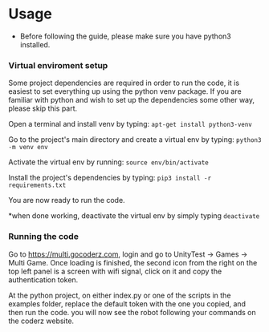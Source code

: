 

# Usage
* Before following the guide, please make sure you have python3 installed.


### Virtual enviroment setup

Some project dependencies are required in order to run the code, it is easiest to set everything up using the python venv package.
If you are familiar with python and wish to set up the dependencies some other way, please skip this part.

Open a terminal and install venv by typing: `apt-get install python3-venv`

Go to the project's main directory and create a virtual env by typing: `python3 -m venv env`

Activate the virtual env by running: `source env/bin/activate`

Install the project's dependencies by typing: `pip3 install -r requirements.txt`

You are now ready to run the code.

*when done working, deactivate the virtual env by simply typing `deactivate`


### Running the code

Go to https://multi.gocoderz.com, login and go to UnityTest -> Games -> Multi Game. 
Once loading is finished, the second icon from the right on the top left panel is a screen with wifi signal, click on it and copy the authentication token.

At the python project, on either index.py or one of the scripts in the examples folder, replace the default token with the one you copied, and then run the code. you will now see the robot following your commands on the coderz website.
